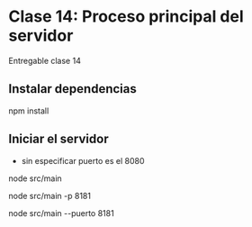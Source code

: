 # Clase 14: Proceso principal del servidor

Entregable clase 14

## Instalar dependencias

npm install

## Iniciar el servidor

* sin especificar puerto es el 8080

node src/main  

node src/main -p 8181

node src/main --puerto 8181
